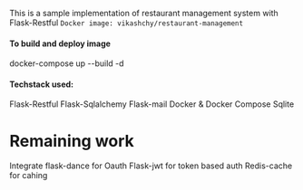 This is a sample implementation of restaurant management system with Flask-Restful
````Docker image: vikashchy/restaurant-management````

#### To build and deploy image
docker-compose up --build -d 

#### Techstack used:
Flask-Restful
Flask-Sqlalchemy
Flask-mail
Docker & Docker Compose
Sqlite

# Remaining work
Integrate flask-dance for Oauth
Flask-jwt for token based auth
Redis-cache for cahing

